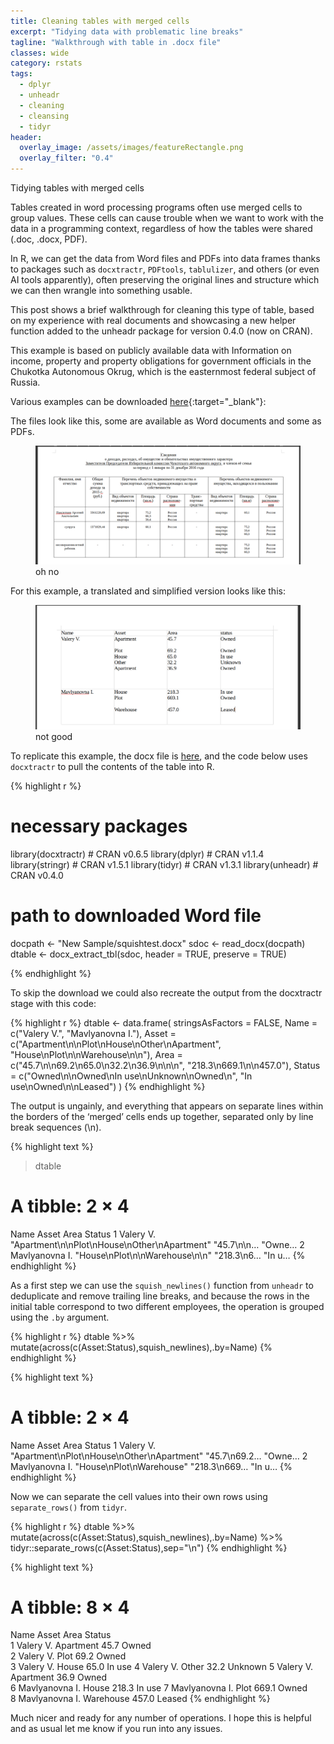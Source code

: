 ```yaml
---
title: Cleaning tables with merged cells 
excerpt: "Tidying data with problematic line breaks"
tagline: "Walkthrough with table in .docx file"
classes: wide
category: rstats
tags: 
  - dplyr
  - unheadr
  - cleaning
  - cleansing
  - tidyr
header: 
  overlay_image: /assets/images/featureRectangle.png
  overlay_filter: "0.4"
---
```


Tidying tables with merged cells


Tables created in word processing programs often use merged cells to group values. These cells can cause trouble when we want to work with the data in a programming context, regardless of how the tables were shared (.doc, .docx, PDF). 

In R, we can get the data from Word files and PDFs into data frames thanks to packages such as `docxtractr`, `PDFtools`, `tablulizer`, and others (or even AI tools apparently), often preserving the original lines and structure which we can then wrangle into something usable. 

This post shows a brief walkthrough for cleaning this type of table, based on my experience with real documents and showcasing a new helper function added to the unheadr package for version 0.4.0 (now on CRAN). 

This example is based on publicly available data with Information on income, property and property obligations for government officials in the Chukotka Autonomous Okrug, which is the easternmost federal subject of Russia. 

Various examples can be downloaded [here](https://чукотка.рф/vlast/pravitelstvo/svedeniya-o-dokhodakh-imushchestve-i-obyazatelstvakh-imushchestvennogo-kharaktera/){:target="_blank"}:

The files look like this, some are available as Word documents and some as PDFs.

<figure>
    <a href="/assets/images/interesesDecWrd.png"><img src="/assets/images/interesesDecWrd.png" ></a>
        <figcaption>oh no</figcaption>
</figure>


For this example, a translated and simplified version looks like this:

<figure>
    <a href="/assets/images/squishtest.png"><img src="/assets/images/squishtest.png" ></a>
        <figcaption>not good</figcaption>
</figure>

To replicate this example, the docx file is [here](https://github.com/luisDVA/codeluis/raw/master/squishtest.docx), and the code below uses `docxtractr` to pull the contents of the table into R. 

{% highlight r %}
# necessary packages
library(docxtractr) # CRAN v0.6.5
library(dplyr)      # CRAN v1.1.4
library(stringr)    # CRAN v1.5.1
library(tidyr)      # CRAN v1.3.1
library(unheadr)    # CRAN v0.4.0

# path to downloaded Word file
docpath <- "New Sample/squishtest.docx"
sdoc <- read_docx(docpath)
dtable <- docx_extract_tbl(sdoc, header = TRUE, preserve = TRUE)

{% endhighlight %}

To skip the download we could also recreate the output from the docxtractr stage with this code:

{% highlight r %}
dtable <- data.frame(
  stringsAsFactors = FALSE,
  Name = c("Valery V.", "Mavlyanovna I."),
  Asset = c("Apartment\n\nPlot\nHouse\nOther\nApartment",
            "House\nPlot\n\nWarehouse\n\n"),
  Area = c("45.7\n\n69.2\n65.0\n32.2\n36.9\n\n\n",
           "218.3\n669.1\n\n457.0"),
  Status = c("Owned\n\nOwned\nIn use\nUnknown\nOwned\n",
             "In use\nOwned\n\nLeased")
)
{% endhighlight %}



The output is ungainly, and everything that appears on separate lines within the borders of the ‘merged’ cells ends up together, separated only by line break sequences (\n).

{% highlight text %}
> dtable
# A tibble: 2 × 4
  Name           Asset                                        Area       Status
  <chr>          <chr>                                        <chr>      <chr> 
1 Valery V.      "Apartment\n\nPlot\nHouse\nOther\nApartment" "45.7\n\n… "Owne…
2 Mavlyanovna I. "House\nPlot\n\nWarehouse\n\n"               "218.3\n6… "In u…
{% endhighlight %}

As a first step we can use the `squish_newlines()` function from `unheadr` to deduplicate and remove trailing line breaks, and because the rows in the initial table correspond to two different employees, the operation is grouped using the `.by` argument. 

{% highlight r %}
dtable %>%
  mutate(across(c(Asset:Status),squish_newlines),.by=Name) 
{% endhighlight %}

{% highlight text %}
# A tibble: 2 × 4
  Name           Asset                                      Area         Status
  <chr>          <chr>                                      <chr>        <chr> 
1 Valery V.      "Apartment\nPlot\nHouse\nOther\nApartment" "45.7\n69.2… "Owne…
2 Mavlyanovna I. "House\nPlot\nWarehouse"                   "218.3\n669… "In u…
{% endhighlight %}

Now we can separate the cell values into their own rows using `separate_rows()` from `tidyr`.

{% highlight r %}
dtable %>%
  mutate(across(c(Asset:Status),squish_newlines),.by=Name) %>% 
  tidyr::separate_rows(c(Asset:Status),sep="\n")
{% endhighlight %}

{% highlight text %}
# A tibble: 8 × 4
  Name           Asset     Area  Status 
  <chr>          <chr>     <chr> <chr>  
1 Valery V.      Apartment 45.7  Owned  
2 Valery V.      Plot      69.2  Owned  
3 Valery V.      House     65.0  In use 
4 Valery V.      Other     32.2  Unknown
5 Valery V.      Apartment 36.9  Owned  
6 Mavlyanovna I. House     218.3 In use 
7 Mavlyanovna I. Plot      669.1 Owned  
8 Mavlyanovna I. Warehouse 457.0 Leased 
{% endhighlight %}

Much nicer and ready for any number of operations. I hope this is helpful and as usual let me know if you run into any issues.
